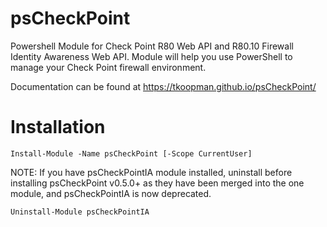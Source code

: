 # psCheckPoint
Powershell Module for Check Point R80 Web API and R80.10 Firewall Identity Awareness Web API.
Module will help you use PowerShell to manage your Check Point firewall environment.

Documentation can be found at https://tkoopman.github.io/psCheckPoint/

# Installation
`Install-Module -Name psCheckPoint [-Scope CurrentUser]`

NOTE: If you have psCheckPointIA module installed, uninstall before installing psCheckPoint v0.5.0+ as they have been merged into the one module, and psCheckPointIA is now deprecated. 

`Uninstall-Module psCheckPointIA`
